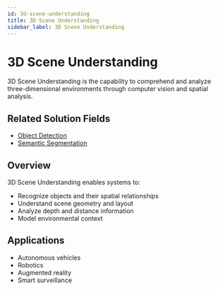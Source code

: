 ```yaml
---
id: 3d-scene-understanding
title: 3D Scene Understanding
sidebar_label: 3D Scene Understanding
---
```


# 3D Scene Understanding

3D Scene Understanding is the capability to comprehend and analyze three-dimensional environments through computer vision and spatial analysis.

## Related Solution Fields

- [Object Detection](../solutions/object-detection)
- [Semantic Segmentation](../solutions/semantic-segmentation)

## Overview

3D Scene Understanding enables systems to:

- Recognize objects and their spatial relationships
- Understand scene geometry and layout
- Analyze depth and distance information
- Model environmental context

## Applications

- Autonomous vehicles
- Robotics
- Augmented reality
- Smart surveillance
